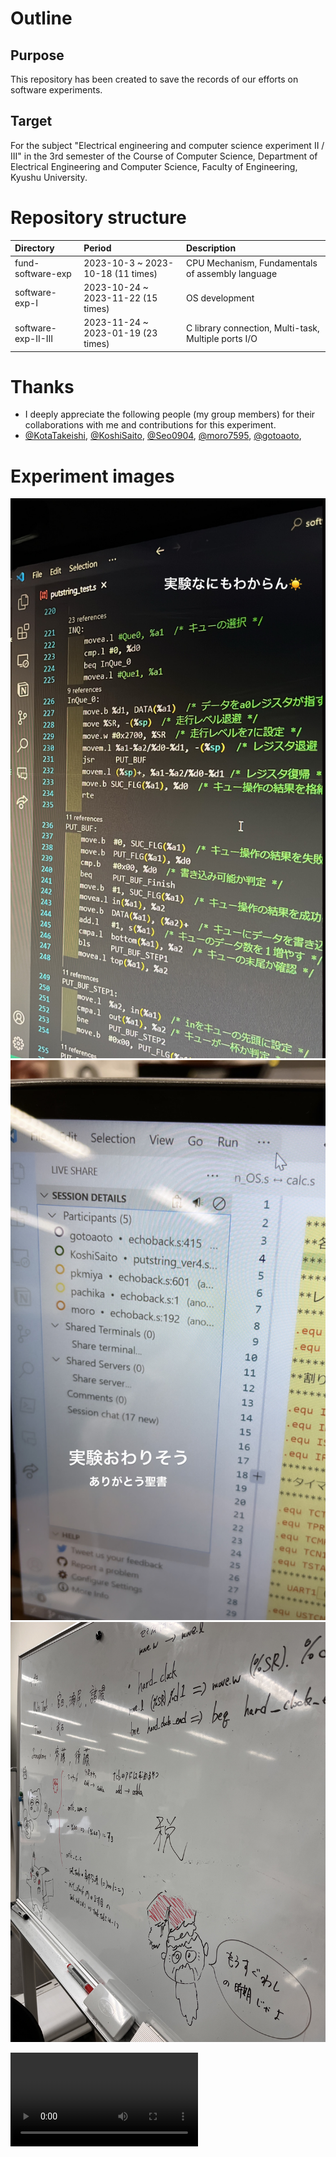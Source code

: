 # Outline
## Purpose
This repository has been created to save the records of our efforts on software experiments.

## Target
For the subject "Electrical engineering and computer science experiment II / III" in the 3rd semester of the Course of Computer Science, Department of Electrical Engineering and Computer Science, Faculty of Engineering, Kyushu University.

# Repository structure
| Directory | Period | Description |
|:--|:--| :--|
| fund-software-exp | 2023-10-3 ~ 2023-10-18 (11 times) | CPU Mechanism, Fundamentals of assembly language |
| software-exp-I | 2023-10-24 ~ 2023-11-22 (15 times) | OS development |
| software-exp-II-III | 2023-11-24 ~ 2023-01-19 (23 times) | C library connection, Multi-task, Multiple ports I/O |

# Thanks
- I deeply appreciate the following people (my group members) for their collaborations with me and contributions for this experiment. 
- [@KotaTakeishi](https://github.com/KotaTakeishi),
[@KoshiSaito](https://github.com/KoshiSaito),
[@Seo0904](https://github.com/Seo0904),
[@moro7595](https://github.com/moro7595/),
[@gotoaoto](https://github.com/gotoaoto),

# Experiment images
![image](./img/1.jpg)
![image](./img/2.jpg)
![image](./img/3.jpg)

<div><video controls src="./img/4.mp4"></video></div>
